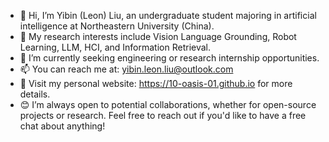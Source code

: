 - 👋 Hi, I’m Yibin (Leon) Liu, an undergraduate student majoring in artificial intelligence at Northeastern University (China). 
- 👀 My research interests include Vision Language Grounding, Robot Learning, LLM, HCI, and Information Retrieval.
- 💼 I’m currently seeking engineering or research internship opportunities.
- 📫 You can reach me at: yibin.leon.liu@outlook.com
- 📖 Visit my personal website: https://10-oasis-01.github.io for more details.
- 😊 I’m always open to potential collaborations, whether for open-source projects or research. Feel free to reach out if you'd like to have a free chat about anything!
  


<!---
10-OASIS-01/10-OASIS-01 is a ✨ special ✨ repository because its `README.md` (this file) appears on your GitHub profile.
You can click the Preview link to take a look at your changes.
--->
